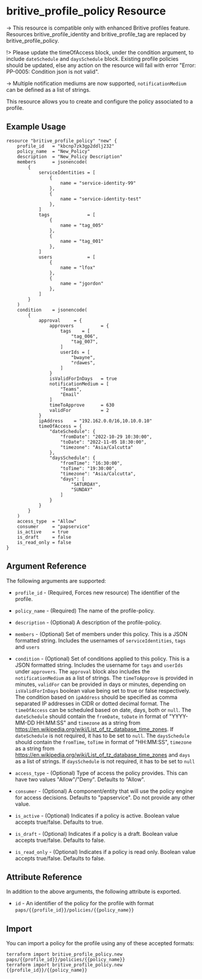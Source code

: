 # britive_profile_policy Resource

-> This resource is compatible only with enhanced Britive profiles feature.
   Resources britive_profile_identity and britive_profile_tag are replaced by britive_profile_policy. 

!> Please update the timeOfAccess block, under the condition argument, to include `dateSchedule` and `daysSchedule` block. Existing profile policies should be updated, else any action on the resource will fail with error "Error: PP-0005: Condition json is not valid".

-> Multiple notification mediums are now supported, `notificationMedium` can be defined as a list of strings.

This resource allows you to create and configure the policy associated to a profile.

## Example Usage

```hcl
resource "britive_profile_policy" "new" {
    profile_id   = "kbcnp7zk3gp2ddlj232"
    policy_name  = "New_Policy"
    description  = "New_Policy Description"
    members      = jsonencode(
        {
            serviceIdentities = [
                {
                    name = "service-identity-99"
                },
                {
                    name = "service-identity-test"
                },
            ]
            tags              = [
                {
                    name = "tag_005"
                },
                {
                    name = "tag_001"
                },
            ]
            users             = [
                {
                    name = "lfox"
                },
                {
                    name = "jgordon"
                },
            ]
        }
    )
    condition    = jsonencode(
        {
            approval     = {
                approvers          = {
                    tags    = [
                        "tag_006",
                        "tag_007",
                    ]
                    userIds = [
                        "bwayne",
                        "rdawes",
                    ]
                }
                isValidForInDays   = true
                notificationMedium = [
                    "Teams",
                    "Email"
                ]
                timeToApprove      = 630
                validFor           = 2
            }
            ipAddress    = "192.162.0.0/16,10.10.0.10"
            timeOfAccess = {
                "dateSchedule": {
                    "fromDate": "2022-10-29 10:30:00",
                    "toDate": "2022-11-05 18:30:00",
                    "timezone": "Asia/Calcutta"
                },
                "daysSchedule": {
                    "fromTime": "16:30:00",
                    "toTime": "19:30:00",
                    "timezone": "Asia/Calcutta",
                    "days": [
                        "SATURDAY",
                        "SUNDAY"
                    ]
                }
            }
        }
    )
    access_type  = "Allow"
    consumer     = "papservice"   
    is_active    = true
    is_draft     = false
    is_read_only = false
}
```

## Argument Reference

The following arguments are supported:

* `profile_id` - (Required, Forces new resource) The identifier of the profile.

* `policy_name` - (Required) The name of the profile-policy.

* `description` - (Optional) A description of the profile-policy.

* `members` - (Optional) Set of members under this policy. This is a JSON formatted string. Includes the usernames of `serviceIdentities`, `tags` and `users`

* `condition` - (Optional) Set of conditions applied to this policy. This is a JSON formatted string. Includes the username for `tags` and `userIds` under `approvers`. The `approval` block also includes the `notificationMedium` as a list of strings. The `timeToApprove` is provided in minutes, `validFor` can be provided in days or minutes, depending on `isValidForInDays` boolean value being set to true or false respectively. The condition based on `ipAddress` should be specified as comma separated IP addresses in CIDR or dotted decimal format. The `timeOfAccess` can be scheduled based on date, days, both or `null`. The `dateSchedule` should contain the `fromDate`, `toDate` in format of "YYYY-MM-DD HH:MM:SS" and `timezone` as a string from https://en.wikipedia.org/wiki/List_of_tz_database_time_zones. If `dateSchedule` is not required, it has to be set to `null`. The `daysSchedule` should contain the `fromTime`, `toTime` in format of "HH:MM:SS", `timezone` as a string from https://en.wikipedia.org/wiki/List_of_tz_database_time_zones and `days` as a list of strings. If `daysSchedule` is not required, it has to be set to `null`

* `access_type` - (Optional) Type of access the policy provides. This can have two values "Allow"/"Deny". Defaults to "Allow".

* `consumer` - (Optional) A component/entity that will use the policy engine for access decisions. Defaults to "papservice". Do not provide any other value.

* `is_active` - (Optional) Indicates if a policy is active. Boolean value accepts true/false. Defaults to true. 

* `is_draft` - (Optional) Indicates if a policy is a draft. Boolean value accepts true/false. Defaults to false.

* `is_read_only` - (Optional) Indicates if a policy is read only. Boolean value accepts true/false. Defaults to false.

## Attribute Reference

In addition to the above arguments, the following attribute is exported.

* `id` - An identifier of the policy for the profile with format `paps/{{profile_id}}/policies/{{policy_name}}`

## Import

You can import a policy for the profile using any of these accepted formats:

```SH
terraform import britive_profile_policy.new paps/{{profile_id}}/policies/{{policy_name}}
terraform import britive_profile_policy.new {{profile_id}}/{{policy_name}}
```
